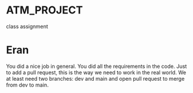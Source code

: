 # ATM_PROJECT
class assignment
# Eran
You did a nice job in general. You did all the requirements in the code.
Just to add a pull request, this is the way we need to work in the real world. We at least need two branches: dev and main and open pull request to merge from dev to main.
